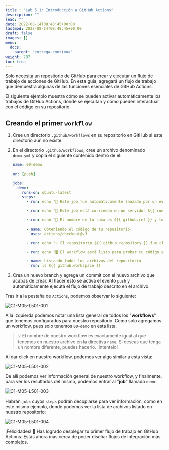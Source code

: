 ```yaml
---
title : "Lab 5.1: Introducción a GitHub Actions"
description: ""
lead: ""
date: 2022-08-14T08:48:45+00:00
lastmod: 2022-08-14T08:48:45+00:00
draft: false
images: []
menu:
  docs:
    parent: "entrega-continua"
weight: 707
toc: true
---
```


Solo necesita un repositorio de GitHub para crear y ejecutar un flujo de trabajo de acciones de GitHub. En esta guía, agregará un flujo de trabajo que demuestra algunas de las funciones esenciales de GitHub Actions.

El siguiente ejemplo muestra cómo se pueden activar automáticamente los trabajos de GitHub Actions, dónde se ejecutan y cómo pueden interactuar con el código en su repositorio.

## Creando el primer `workflow`

1. Cree un directorio `.github/workflows` en su repositorio en GitHub si este directorio aún no existe.
2. En el directorio `.github/workflows`, cree un archivo denominado `demo.yml` y copia el siguiente contenido dentro de el:

    ```yaml
    name: 00-demo

    on: [push]

    jobs:
      demo:
        runs-on: ubuntu-latest
        steps:
          - run: echo "🎉 Este job fue automáticamente lanzado por un evento tipo ${{ github.event_name }}."

          - run: echo "🐧 Este job está corriendo en un servidor ${{ runner.os }} manejado por GitHub!"

          - run: echo "🔎 El nombre de tu rama es ${{ github.ref }} y tu repositorio es ${{ github.repository }}."

          - name: Obteniendo el código de tu repositorio
            uses: actions/checkout@v3

          - run: echo "💡 El repositorio ${{ github.repository }} fue clonado en el agente."

          - run: echo "🖥️ El workflow está listo para probar tu código en el agente."

          - name: Listando todos los archivos del repositorio
            run: ls ${{ github.workspace }}
    ```

3. Crea un nuevo branch y agrega un commit con el nuevo archivo que acabas de crear. Al hacer esto se activa el evento `push` y automáticamente ejecuta el flujo de trabajo descrito en el archivo.

Tras ir a la pestaña de `Actions`, podemos observar lo siguiente:

![C1-M05-L501-001](images/C1-M05-L501-001.png)

A la izquierda podemos notar una lista general de todos los "**workflows**" que tenemos configurados para nuestro repositorio. Como solo agregamos un workflow, pues solo tenemos `00-demo` en esta lista.

> :bulb: El nombre de nuestro workflow es exactamente igual al que tenemos en nuestro archivo en la directiva `name`. Si deseas que tenga un nombre diferente, puedes hacerlo. ¡Intentalo!

Al dar click en nuestro workflow, podemos ver algo similar a esta vista:

![C1-M05-L501-002](images/C1-M05-L501-002.png)

De allí podemos ver información general de nuestro workflow, y finalmente, para ver los resultados del mismo, podemos entrar al "**job**" llamado `demo`:

![C1-M05-L501-003](images/C1-M05-L501-003.png)

Habrán `jobs` cuyos `steps` podrán decoplarse para ver información, como en este mismo ejemplo, donde podemos ver la lista de archivos listado en nuestro repositorio:

![C1-M05-L501-004](images/C1-M05-L501-004.png)

¡Felicidades! :partying_face: Has logrado desplegar tu primer flujo de trabajo en GitHub Actions. Estás ahora más cerca de poder diseñar flujos de integración más complejos.
